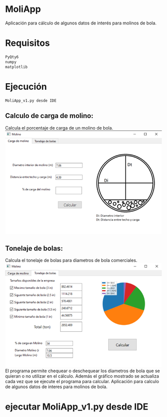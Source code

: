 # MoliApp
Aplicación para cálculo de algunos datos de interés para molinos de bola.
# Requisitos
```
PyQty6
numpy
matplotlib
```
# Ejecución
```
MoliApp_v1.py desde IDE
```

## Calculo de carga de molino: 
Calcula el porcentaje de carga de un molino de bola.
![alt text](Tab_1.png "Imagen de aplicación 1")


## Tonelaje de bolas:
Calcula el tonelaje de bolas para diametros de bola comerciales.
![alt text](Tab_2.png "Imagen de aplicación 2")
El programa permite chequear o deschequear los diametros de bola que se quieran o no utilizar en el cálculo. Además el gráfico mostrado se actualiza cada vez que se ejecute el programa para calcular.
Aplicación para calculo de algunos datos de interes para molinos de bola.

# ejecutar MoliApp_v1.py desde IDE
